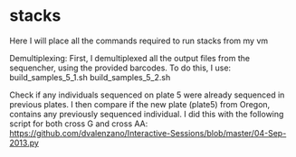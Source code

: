 stacks
======
Here I will place all the commands required to run stacks from my vm

Demultiplexing:
First, I demultiplexed all the output files from the sequencher, using the provided barcodes.
To do this, I use:
build_samples_5_1.sh
build_samples_5_2.sh

Check if any individuals sequenced on plate 5 were already sequenced in previous plates. 
I then compare if the new plate (plate5) from Oregon, contains any previously sequenced individual. 
I did this with the following script for both cross G and cross AA:
https://github.com/dvalenzano/Interactive-Sessions/blob/master/04-Sep-2013.py
